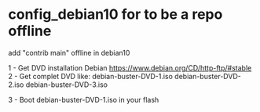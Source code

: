 # config_debian10 for to be a repo offline
add "contrib main" offline in debian10

1 - Get DVD installation Debian https://www.debian.org/CD/http-ftp/#stable
2 - Get complet DVD like:
debian-buster-DVD-1.iso
debian-buster-DVD-2.iso
debian-buster-DVD-3.iso

3 - Boot debian-buster-DVD-1.iso in your flash
